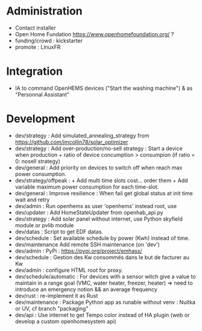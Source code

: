 # Administration
- Contact installer
- Open Home Fundation https://www.openhomefoundation.org/ ?
- funding/crowd : kickstarter
- promote : LinuxFR

# Integration
- IA to command OpenHEMS devices ("Start the washing machine") & as "Personnal Assistant"

# Development
- dev/strategy : Add simulated_annealing_strategy from https://github.com/jmcollin78/solar_optimizer
- dev/strategy : Add over-production/no-sell strategy : Start a device when production + ratio of device concumption > consumpion (if ratio = 0: nosell strategy)
- dev/general : Add priority on devices to switch off when reach max power consumption.
- dev/strategy/offpeak : + Add multi time slots cost... order them + Add variable maximum power consumption for each time-slot.
- dev/general : Improve resilience : When fail get global status at init time wait and retry
- dev/admin : Run openhems as user 'openhems' instead root, use 
- dev/updater : Add HomeStateUpdater from openhab_api.py
- dev/strategy : Add solar panel without internet, use Python skyfield module or pvlib module
- dev/datas : Script to get EDF datas.
- dev/schedule : Set available schedule by power (Kwh) instead of time.
- dev/maintenance Add remote SSH maintenance (on 'dev')
- dev/admin : PyPi : https://pypi.org/project/emhass/
- dev/schedule : Gestion des Kw consommés dans le but de facturer au Kw
- dev/admin : configure HTML root for proxy.
- dev/schedule/automatic : For devices with a sensor witch give a value to maintain in a range goal (VMC, water heater, freezer, heater) => need to introduce an emergency notion && an average frequency
- dev/rust : re-implement it as Rust
- dev/maintenance : Package Python app as runable without venv : Nuitka or UV, cf branch "packaging"
- dev/api : Use internet to get Tempo color instead of HA plugin (web or develop a custom openhomesystem api)
